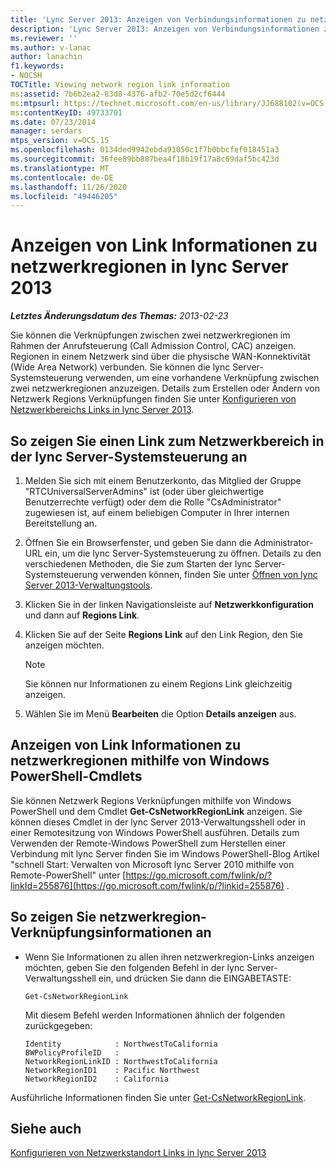 ```yaml
---
title: 'Lync Server 2013: Anzeigen von Verbindungsinformationen zu netzwerkregionen'
description: 'Lync Server 2013: Anzeigen von Verbindungsinformationen zu netzwerkregionen'
ms.reviewer: ''
ms.author: v-lanac
author: lanachin
f1.keywords:
- NOCSH
TOCTitle: Viewing network region link information
ms:assetid: 7b6b2ea2-83d8-4376-afb2-70e5d2cf6444
ms:mtpsurl: https://technet.microsoft.com/en-us/library/JJ688102(v=OCS.15)
ms:contentKeyID: 49733701
ms.date: 07/23/2014
manager: serdars
mtps_version: v=OCS.15
ms.openlocfilehash: 0134ded9942ebda91050c1f7b0bbcfef018451a3
ms.sourcegitcommit: 36fee89bb887bea4f18b19f17a8c69daf5bc423d
ms.translationtype: MT
ms.contentlocale: de-DE
ms.lasthandoff: 11/26/2020
ms.locfileid: "49446205"
---
```

# <a name="viewing-network-region-link-information-in-lync-server-2013"></a>Anzeigen von Link Informationen zu netzwerkregionen in lync Server 2013

<div data-xmlns="http://www.w3.org/1999/xhtml">

<div class="topic" data-xmlns="http://www.w3.org/1999/xhtml" data-msxsl="urn:schemas-microsoft-com:xslt" data-cs="https://msdn.microsoft.com/">

<div data-asp="https://msdn2.microsoft.com/asp">



</div>

<div id="mainSection">

<div id="mainBody">

<span> </span>

_**Letztes Änderungsdatum des Themas:** 2013-02-23_

Sie können die Verknüpfungen zwischen zwei netzwerkregionen im Rahmen der Anrufsteuerung (Call Admission Control, CAC) anzeigen. Regionen in einem Netzwerk sind über die physische WAN-Konnektivität (Wide Area Network) verbunden. Sie können die lync Server-Systemsteuerung verwenden, um eine vorhandene Verknüpfung zwischen zwei netzwerkregionen anzuzeigen. Details zum Erstellen oder Ändern von Netzwerk Regions Verknüpfungen finden Sie unter [Konfigurieren von Netzwerkbereichs Links in lync Server 2013](lync-server-2013-configuring-network-region-links.md).

<div>

## <a name="to-view-a-network-region-link-in-lync-server-control-panel"></a>So zeigen Sie einen Link zum Netzwerkbereich in der lync Server-Systemsteuerung an

1.  Melden Sie sich mit einem Benutzerkonto, das Mitglied der Gruppe "RTCUniversalServerAdmins" ist (oder über gleichwertige Benutzerrechte verfügt) oder dem die Rolle "CsAdministrator" zugewiesen ist, auf einem beliebigen Computer in Ihrer internen Bereitstellung an.

2.  Öffnen Sie ein Browserfenster, und geben Sie dann die Administrator-URL ein, um die lync Server-Systemsteuerung zu öffnen. Details zu den verschiedenen Methoden, die Sie zum Starten der lync Server-Systemsteuerung verwenden können, finden Sie unter [Öffnen von lync Server 2013-Verwaltungstools](lync-server-2013-open-lync-server-administrative-tools.md).

3.  Klicken Sie in der linken Navigationsleiste auf **Netzwerkkonfiguration** und dann auf **Regions Link**.

4.  Klicken Sie auf der Seite **Regions Link** auf den Link Region, den Sie anzeigen möchten.
    
    <div>
    

    > [!NOTE]  
    > Sie können nur Informationen zu einem Regions Link gleichzeitig anzeigen.

    
    </div>

5.  Wählen Sie im Menü **Bearbeiten** die Option **Details anzeigen** aus.

</div>

<div>

## <a name="viewing-network-region-link-information-by-using-windows-powershell-cmdlets"></a>Anzeigen von Link Informationen zu netzwerkregionen mithilfe von Windows PowerShell-Cmdlets

Sie können Netzwerk Regions Verknüpfungen mithilfe von Windows PowerShell und dem Cmdlet **Get-CsNetworkRegionLink** anzeigen. Sie können dieses Cmdlet in der lync Server 2013-Verwaltungsshell oder in einer Remotesitzung von Windows PowerShell ausführen. Details zum Verwenden der Remote-Windows PowerShell zum Herstellen einer Verbindung mit lync Server finden Sie im Windows PowerShell-Blog Artikel "schnell Start: Verwalten von Microsoft lync Server 2010 mithilfe von Remote-PowerShell" unter [https://go.microsoft.com/fwlink/p/?linkId=255876](https://go.microsoft.com/fwlink/p/?linkid=255876) .

<div>

## <a name="to-view-network-region-link-information"></a>So zeigen Sie netzwerkregion-Verknüpfungsinformationen an

  - Wenn Sie Informationen zu allen ihren netzwerkregion-Links anzeigen möchten, geben Sie den folgenden Befehl in der lync Server-Verwaltungsshell ein, und drücken Sie dann die EINGABETASTE:
    
        Get-CsNetworkRegionLink
    
    Mit diesem Befehl werden Informationen ähnlich der folgenden zurückgegeben:
    
        Identity            : NorthwestToCalifornia
        BWPolicyProfileID   :
        NetworkRegionLinkID : NorthwestToCalifornia
        NetworkRegionID1    : Pacific Northwest
        NetworkRegionID2    : California

</div>

Ausführliche Informationen finden Sie unter [Get-CsNetworkRegionLink](https://docs.microsoft.com/powershell/module/skype/Get-CsNetworkRegionLink).

</div>

<div>

## <a name="see-also"></a>Siehe auch


[Konfigurieren von Netzwerkstandort Links in lync Server 2013](lync-server-2013-configuring-network-site-links.md)  
  

</div>

</div>

<span> </span>

</div>

</div>

</div>

